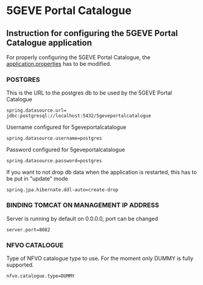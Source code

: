 
# 5GEVE Portal Catalogue

## Instruction for configuring the 5GEVE Portal Catalogue application

For properly configuring the 5GEVE Portal Catalogue, the [application.properties](https://github.com/nextworks-it/slicer-catalogue/blob/5geve-release/EVE_CATALOGUE_APP/src/main/resources/application.properties)
has to be modified.

### POSTGRES
This is the URL to the postgres db to be used by the 5GEVE Portal Catalogue
```
spring.datasource.url= jdbc:postgresql://localhost:5432/5geveportalcatalogue
```
Username configured for 5geveportalcatalogue
```	
spring.datasource.username=postgres
```
Password configured for 5geveportalcatalogue
```
spring.datasource.password=postgres
```
If you want to not drop db data when the application is restarted, this has to be put in "update" mode
```
spring.jpa.hibernate.ddl-auto=create-drop
```

### BINDING TOMCAT ON MANAGEMENT IP ADDRESS
Server is running by default on 0.0.0.0, port can be changed
```
server.port=8082
```
### NFVO CATALOGUE
Type of NFVO catalogue type to use. For the moment only DUMMY is fully supported.
```
nfvo.catalogue.type=DUMMY
```

